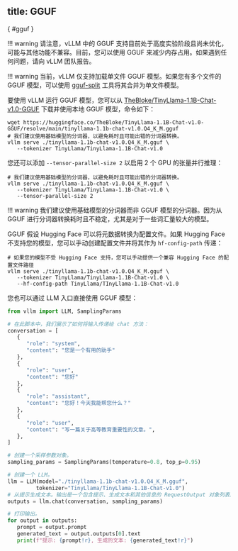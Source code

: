 
title: GGUF
---
[](){ #gguf }

!!! warning
    请注意，vLLM 中的 GGUF 支持目前处于高度实验阶段且尚未优化，可能与其他功能不兼容。目前，您可以使用 GGUF 来减少内存占用。如果遇到任何问题，请向 vLLM 团队报告。

!!! warning
    当前，vLLM 仅支持加载单文件 GGUF 模型。如果您有多个文件的 GGUF 模型，可以使用 [gguf-split](https://github.com/ggerganov/llama.cpp/pull/6135) 工具将其合并为单文件模型。

要使用 vLLM 运行 GGUF 模型，您可以从 [TheBloke/TinyLlama-1.1B-Chat-v1.0-GGUF](https://huggingface.co/TheBloke/TinyLlama-1.1B-Chat-v1.0-GGUF) 下载并使用本地 GGUF 模型，命令如下：

```console
wget https://huggingface.co/TheBloke/TinyLlama-1.1B-Chat-v1.0-GGUF/resolve/main/tinyllama-1.1b-chat-v1.0.Q4_K_M.gguf
# 我们建议使用基础模型的分词器，以避免耗时且可能出错的分词器转换。
vllm serve ./tinyllama-1.1b-chat-v1.0.Q4_K_M.gguf \
   --tokenizer TinyLlama/TinyLlama-1.1B-Chat-v1.0
```

您还可以添加 `--tensor-parallel-size 2` 以启用 2 个 GPU 的张量并行推理：

```console
# 我们建议使用基础模型的分词器，以避免耗时且可能出错的分词器转换。
vllm serve ./tinyllama-1.1b-chat-v1.0.Q4_K_M.gguf \
   --tokenizer TinyLlama/TinyLlama-1.1B-Chat-v1.0 \
   --tensor-parallel-size 2
```

!!! warning
    我们建议使用基础模型的分词器而非 GGUF 模型的分词器。因为从 GGUF 进行分词器转换耗时且不稳定，尤其是对于一些词汇量较大的模型。

GGUF 假设 Hugging Face 可以将元数据转换为配置文件。如果 Hugging Face 不支持您的模型，您可以手动创建配置文件并将其作为 `hf-config-path` 传递：

```console
# 如果您的模型不受 Hugging Face 支持，您可以手动提供一个兼容 Hugging Face 的配置文件路径
vllm serve ./tinyllama-1.1b-chat-v1.0.Q4_K_M.gguf \
   --tokenizer TinyLlama/TinyLlama-1.1B-Chat-v1.0 \
   --hf-config-path TinyLlama/TInyLlama-1.1B-Chat-v1.0
```

您也可以通过 LLM 入口直接使用 GGUF 模型：

```python
from vllm import LLM, SamplingParams

# 在此脚本中，我们展示了如何将输入传递给 chat 方法：
conversation = [
   {
      "role": "system",
      "content": "您是一个有用的助手"
   },
   {
      "role": "user",
      "content": "您好"
   },
   {
      "role": "assistant",
      "content": "您好！今天我能帮您什么？"
   },
   {
      "role": "user",
      "content": "写一篇关于高等教育重要性的文章。",
   },
]

# 创建一个采样参数对象。
sampling_params = SamplingParams(temperature=0.8, top_p=0.95)

# 创建一个 LLM。
llm = LLM(model="./tinyllama-1.1b-chat-v1.0.Q4_K_M.gguf",
         tokenizer="TinyLlama/TinyLlama-1.1B-Chat-v1.0")
# 从提示生成文本。输出是一个包含提示、生成文本和其他信息的 RequestOutput 对象列表。
outputs = llm.chat(conversation, sampling_params)

# 打印输出。
for output in outputs:
   prompt = output.prompt
   generated_text = output.outputs[0].text
   print(f"提示: {prompt!r}, 生成的文本: {generated_text!r}")
```
